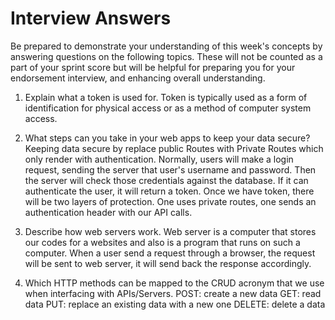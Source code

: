 # Interview Answers
Be prepared to demonstrate your understanding of this week's concepts by answering questions on the following topics. These will not be counted as a part of your sprint score but will be helpful for preparing you for your endorsement interview, and enhancing overall understanding.


1. Explain what a token is used for.
    Token is typically used as a form of identification for physical access or as a method of computer system access.

2. What steps can you take in your web apps to keep your data secure?
    Keeping data secure by replace public Routes with Private Routes which only render with authentication. Normally, users will make a login request, sending the server that user's username and password. Then the server will check those credentials against the database. If it can authenticate the user, it will return a token. Once we have token, there will be two layers of protection. One uses private routes, one sends an authentication header with our API calls.

3. Describe how web servers work.
    Web server is a computer that stores our codes for a websites and also is a program that runs on such a computer. When a user send a request through a browser, the request will be sent to web server, it will send back the response accordingly.

4. Which HTTP methods can be mapped to the CRUD acronym that we use when interfacing with APIs/Servers.
    POST: create a new data
    GET: read data
    PUT: replace an existing data with a new one
    DELETE: delete a data